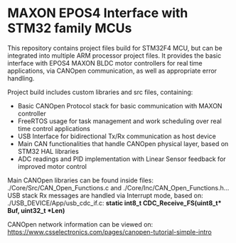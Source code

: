 # MAXON EPOS4 Interface with STM32 family MCUs

This repository contains project files build for STM32F4 MCU, but can be integrated into multiple ARM processor project files. 
It provides the basic interface with EPOS4 MAXON BLDC motor controllers for real time applications, via CANOpen communication, as well as 
appropriate error handling.

Project build includes custom libraries and src files, containing:

  - Basic CANOpen Protocol stack for basic communication with MAXON controller
  - FreeRTOS usage for task management and work scheduling over real time control applications
  - USB Interface for bidirectional Tx/Rx communication as host device
  - Main CAN functionalities that handle CANOpen physical layer, based on STM32 HAL libraries 
  - ADC readings and PID implementation with Linear Sensor feedback for improved motor control

Main CANOpen libraries can be found inside files: ./Core/Src/CAN_Open_Functions.c and ./Core/Inc/CAN_Open_Functions.h...
USB stack Rx messages are handled via Interrupt mode, based on: ./USB_DEVICE/App/usb_cdc_if.c: __static int8_t CDC_Receive_FS(uint8_t* Buf, uint32_t *Len)__

CANOpen network information can be viewed on: https://www.csselectronics.com/pages/canopen-tutorial-simple-intro
